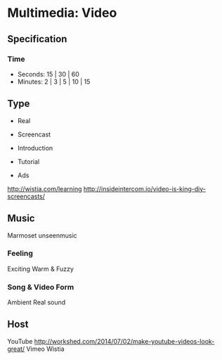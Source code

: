 Multimedia: Video
=================

Specification
-------------

### Time

- Seconds: 15 | 30 | 60
- Minutes: 2 | 3 | 5 | 10 | 15

Type
----

- Real
- Screencast

- Introduction
- Tutorial
- Ads

http://wistia.com/learning
http://insideintercom.io/video-is-king-diy-screencasts/

Music
-----

Marmoset
unseenmusic

### Feeling

Exciting
Warm & Fuzzy

### Song & Video Form

Ambient
Real sound

Host
----

YouTube
  http://workshed.com/2014/07/02/make-youtube-videos-look-great/
Vimeo
Wistia

